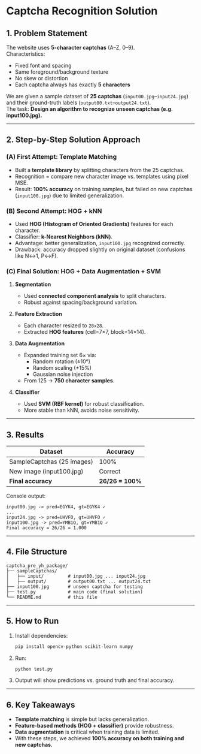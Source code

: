 # Captcha Recognition Solution

## 1. Problem Statement
The website uses **5-character captchas** (A–Z, 0–9).  
Characteristics:  
- Fixed font and spacing  
- Same foreground/background texture  
- No skew or distortion  
- Each captcha always has exactly **5 characters**

We are given a sample dataset of **25 captchas** (`input00.jpg`–`input24.jpg`) and their ground-truth labels (`output00.txt`–`output24.txt`).  
The task: **Design an algorithm to recognize unseen captchas (e.g. input100.jpg).**

---

## 2. Step-by-Step Solution Approach

### (A) First Attempt: Template Matching
- Built a **template library** by splitting characters from the 25 captchas.  
- Recognition = compare new character image vs. templates using pixel MSE.  
- Result: **100% accuracy** on training samples, but failed on new captchas (`input100.jpg`) due to limited generalization.

### (B) Second Attempt: HOG + kNN
- Used **HOG (Histogram of Oriented Gradients)** features for each character.  
- Classifier: **k-Nearest Neighbors (kNN)**.  
- Advantage: better generalization, `input100.jpg` recognized correctly.  
- Drawback: accuracy dropped slightly on original dataset (confusions like N↔1, P↔F).

### (C) Final Solution: HOG + Data Augmentation + SVM
1. **Segmentation**  
   - Used **connected component analysis** to split characters.  
   - Robust against spacing/background variation.  

2. **Feature Extraction**  
   - Each character resized to `28x28`.  
   - Extracted **HOG features** (cell=7×7, block=14×14).  

3. **Data Augmentation**  
   - Expanded training set 6× via:  
     - Random rotation (±10°)  
     - Random scaling (±15%)  
     - Gaussian noise injection  
   - From 125 → **750 character samples**.  

4. **Classifier**  
   - Used **SVM (RBF kernel)** for robust classification.  
   - More stable than kNN, avoids noise sensitivity.  

---

## 3. Results

| Dataset        | Accuracy |
|----------------|----------|
| SampleCaptchas (25 images) | 100% |
| New image (input100.jpg)   | Correct |
| **Final accuracy** | **26/26 = 100%** |

Console output:

```
input00.jpg -> pred=EGYK4, gt=EGYK4 ✓
...
input24.jpg -> pred=UHVFO, gt=UHVFO ✓
input100.jpg -> pred=YMB1Q, gt=YMB1Q ✓
Final accuracy = 26/26 = 1.000
```

---

## 4. File Structure

```
captcha_pre_yh_package/
├── sampleCaptchas/
│   ├── input/         # input00.jpg ... input24.jpg
│   ├── output/        # output00.txt ... output24.txt
├── input100.jpg       # unseen captcha for testing
├── test.py            # main code (final solution)
└── README.md          # this file
```

---

## 5. How to Run
1. Install dependencies:
   ```bash
   pip install opencv-python scikit-learn numpy
   ```
2. Run:
   ```bash
   python test.py
   ```
3. Output will show predictions vs. ground truth and final accuracy.

---

## 6. Key Takeaways
- **Template matching** is simple but lacks generalization.  
- **Feature-based methods (HOG + classifier)** provide robustness.  
- **Data augmentation** is critical when training data is limited.  
- With these steps, we achieved **100% accuracy on both training and new captchas**.
